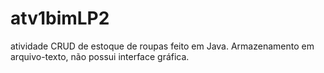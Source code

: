 # atv1bimLP2
atividade CRUD de estoque de roupas feito em Java. Armazenamento em arquivo-texto, não possui interface gráfica.
